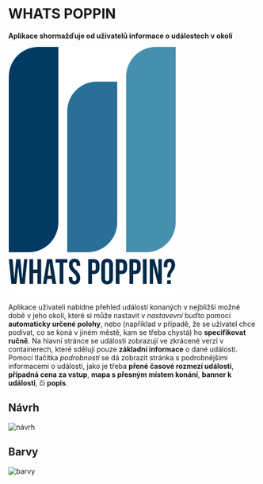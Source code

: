 # WHATS POPPIN
**Aplikace shormažďuje od uživatelů informace o událostech v okolí**

![WhatsPoppin?](https://github.com/pslib-cz/2021l4web-app-mockup-cirlicdalibor/blob/main/img/logo.png)

Aplikace uživateli nabídne přehled událostí konaných v nejbližší možné době v jeho okolí, které si může nastavit v *nastavevní* buďto pomocí **automaticky určené polohy**, nebo (například v případě, že se uživatel chce podívat, co se koná v jiném městě, kam se třeba chystá) ho **specifikovat ručně**. Na hlavní stránce se události zobrazují ve zkrácené verzi v containerech, které sdělují pouze **základní informace** o dané události. Pomocí tlačítka *podrobnosti* se dá zobrazit stránka s podrobnějšími informacemi o události, jako je třeba **přené časové rozmezí události**, **případná cena za vstup**, **mapa s přesným místem konání**, **banner k události**, či **popis**.

## Návrh
![návrh](https://github.com/pslib-cz/2021l4web-app-mockup-cirlicdalibor/blob/main/img/navrh.jpg)
## Barvy
![barvy](https://github.com/pslib-cz/2021l4web-app-mockup-cirlicdalibor/blob/main/navrhy/barvy.jpg)
